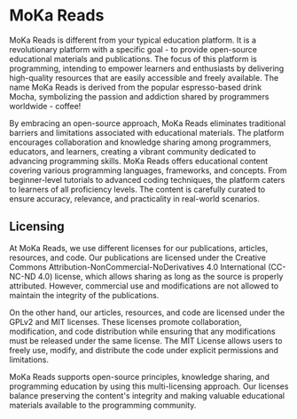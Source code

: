 # MoKa Reads

MoKa Reads is different from your typical education platform. It is a revolutionary platform with a specific goal - to provide open-source educational materials and publications. The focus of this platform is programming, intending to empower learners and enthusiasts by delivering high-quality resources that are easily accessible and freely available. The name MoKa Reads is derived from the popular espresso-based drink Mocha, symbolizing the passion and addiction shared by programmers worldwide - coffee!

By embracing an open-source approach, MoKa Reads eliminates traditional barriers and limitations associated with educational materials. The platform encourages collaboration and knowledge sharing among programmers, educators, and learners, creating a vibrant community dedicated to advancing programming skills. MoKa Reads offers educational content covering various programming languages, frameworks, and concepts. From beginner-level tutorials to advanced coding techniques, the platform caters to learners of all proficiency levels. The content is carefully curated to ensure accuracy, relevance, and practicality in real-world scenarios.

## Licensing

At MoKa Reads, we use different licenses for our publications, articles, resources, and code. Our publications are licensed under the Creative Commons Attribution-NonCommercial-NoDerivatives 4.0 International (CC-NC-ND 4.0) license, which allows sharing as long as the source is properly attributed. However, commercial use and modifications are not allowed to maintain the integrity of the publications.

On the other hand, our articles, resources, and code are licensed under the GPLv2 and MIT licenses. These licenses promote collaboration, modification, and code distribution while ensuring that any modifications must be released under the same license. The MIT License allows users to freely use, modify, and distribute the code under explicit permissions and limitations.

MoKa Reads supports open-source principles, knowledge sharing, and programming education by using this multi-licensing approach. Our licenses balance preserving the content's integrity and making valuable educational materials available to the programming community.
